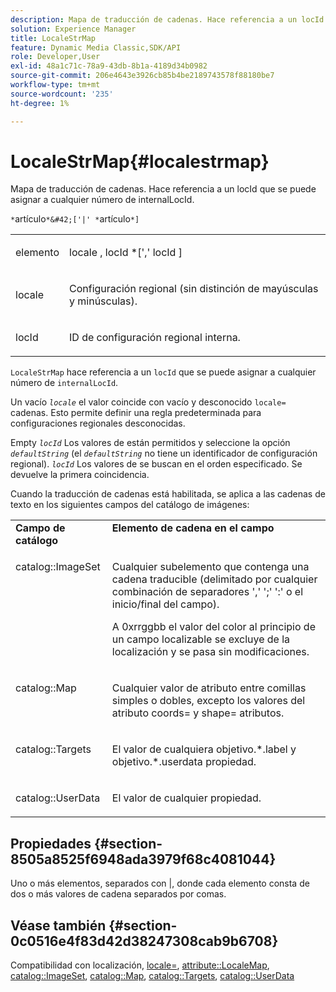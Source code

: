 ```yaml
---
description: Mapa de traducción de cadenas. Hace referencia a un locId que se puede asignar a cualquier número de internalLocId.
solution: Experience Manager
title: LocaleStrMap
feature: Dynamic Media Classic,SDK/API
role: Developer,User
exl-id: 48a1c71c-78a9-43db-8b1a-4189d34b0982
source-git-commit: 206e4643e3926cb85b4be2189743578f88180be7
workflow-type: tm+mt
source-wordcount: '235'
ht-degree: 1%

---
```


# LocaleStrMap{#localestrmap}

Mapa de traducción de cadenas. Hace referencia a un locId que se puede asignar a cualquier número de internalLocId.

`*`artículo`*&#42;['|' *`artículo`*]`

<table id="simpletable_26A9A6904C85459F89DCDD98C14139CA"> 
 <tr class="strow"> 
  <td class="stentry"> <p> <span class="varname"> elemento </span> </p> </td> 
  <td class="stentry"> <p> <span class="varname"> locale </span>, <span class="varname"> locId </span>*[',' <span class="varname"> locId </span>] </p> </td> 
 </tr> 
 <tr class="strow"> 
  <td class="stentry"> <p> <span class="varname"> locale </span> </p> </td> 
  <td class="stentry"> <p>Configuración regional (sin distinción de mayúsculas y minúsculas). </p> </td> 
 </tr> 
 <tr class="strow"> 
  <td class="stentry"> <p> <span class="varname"> locId </span> </p> </td> 
  <td class="stentry"> <p>ID de configuración regional interna. </p> </td> 
 </tr> 
</table>

`LocaleStrMap` hace referencia a un `locId` que se puede asignar a cualquier número de `internalLocId`.

Un vacío *`locale`* el valor coincide con vacío y desconocido `locale=` cadenas. Esto permite definir una regla predeterminada para configuraciones regionales desconocidas.

Empty *`locId`* Los valores de están permitidos y seleccione la opción *`defaultString`* (el *`defaultString`* no tiene un identificador de configuración regional). *`locId`* Los valores de se buscan en el orden especificado. Se devuelve la primera coincidencia.

Cuando la traducción de cadenas está habilitada, se aplica a las cadenas de texto en los siguientes campos del catálogo de imágenes:

<table id="table_EE0321F9890B45CA8C364178F5100D40"> 
 <tbody> 
  <tr valign="top"> 
   <td> <b>Campo de catálogo</b> </td> 
   <td> <b>Elemento de cadena en el campo</b> </td> 
  </tr> 
  <tr valign="top"> 
   <td> <p> <span class="codeph"> catalog::ImageSet </span> </p> </td> 
   <td> <p>Cualquier subelemento que contenga una cadena traducible (delimitado por cualquier combinación de separadores ',' ';' ':' o el inicio/final del campo). </p> <p>A <span class="codeph"> 0xrrggbb </span> el valor del color al principio de un campo localizable se excluye de la localización y se pasa sin modificaciones. </p> </td> 
  </tr> 
  <tr valign="top"> 
   <td> <p> <span class="codeph"> catalog::Map </span> </p> </td> 
   <td> <p>Cualquier valor de atributo entre comillas simples o dobles, excepto los valores del atributo <span class="codeph"> coords= </span> y <span class="codeph"> shape= </span> atributos. </p> </td> 
  </tr> 
  <tr valign="top"> 
   <td> <p> <span class="codeph"> catalog::Targets </span> </p> </td> 
   <td> <p>El valor de cualquiera <span class="filepath"> objetivo.*.label </span> y <span class="filepath"> objetivo.*.userdata </span> propiedad. </p> </td> 
  </tr> 
  <tr valign="top"> 
   <td> <p> <span class="codeph"> catalog::UserData </span> </p> </td> 
   <td> <p>El valor de cualquier propiedad. </p> </td> 
  </tr> 
 </tbody> 
</table>

## Propiedades {#section-8505a8525f6948ada3979f68c4081044}

Uno o más elementos, separados con |, donde cada elemento consta de dos o más valores de cadena separados por comas.

## Véase también {#section-0c0516e4f83d42d38247308cab9b6708}

Compatibilidad con localización, [locale=](../../../../../is-api/http-ref/image-serving-api-ref/c-http-protocol-reference/c-command-reference/r-locale.md#reference-8a846b2fbc004a12821b956ed3b25cfb), [attribute::LocaleMap](../../../../../is-api/image-catalog/image-serving-api-ref/c-image-catalog-reference/c-attributes-reference/r-localemap.md#reference-49bbf598f8ea47c3a563755cef306318), [catalog::ImageSet](/help/aem-is-ir-api/is-api/image-catalog/image-serving-api-ref/c-image-catalog-reference/c-image-svg-data-reference/c-image-data-reference/r-imageset-cat.md), [catalog::Map](/help/aem-is-ir-api/is-api/image-catalog/image-serving-api-ref/c-image-catalog-reference/c-image-svg-data-reference/c-image-data-reference/r-map-cat.md), [catalog::Targets](/help/aem-is-ir-api/is-api/image-catalog/image-serving-api-ref/c-image-catalog-reference/c-image-svg-data-reference/c-image-data-reference/r-targets-cat.md), [catalog::UserData](/help/aem-is-ir-api/is-api/image-catalog/image-serving-api-ref/c-image-catalog-reference/c-image-svg-data-reference/c-image-data-reference/r-userdata-cat.md)
